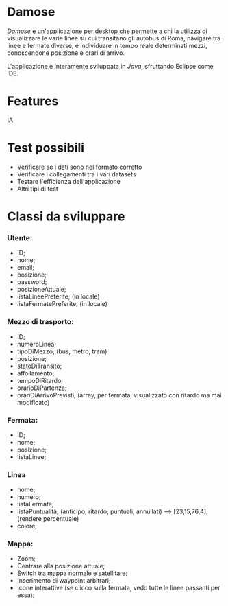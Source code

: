 # Damose
*Damose* è un'applicazione per desktop che permette a chi la utilizza di visualizzare le varie linee su cui transitano gli autobus di Roma, navigare tra linee e fermate diverse, e individuare in tempo reale determinati mezzi, conoscendone posizione e orari di arrivo.

L'applicazione è interamente sviluppata in *Java*, sfruttando Eclipse come IDE. 

# Features
IA

# Test possibili

- Verificare se i dati sono nel formato corretto
- Verificare i collegamenti tra i vari datasets
- Testare l'efficienza dell'applicazione
- Altri tipi di test

# Classi da sviluppare

### Utente:
- ID;
- nome;
- email;
- posizione;
- password;
- posizioneAttuale;
- listaLineePreferite; (in locale)
- listaFermatePreferite; (in locale)

### Mezzo di trasporto:
- ID;
- numeroLinea;
- tipoDiMezzo; (bus, metro, tram)
- posizione;
- statoDiTransito;
- affollamento;
- tempoDiRitardo;
- orarioDiPartenza;
- orariDiArrivoPrevisti; (array, per fermata, visualizzato con ritardo ma mai modificato)

### Fermata:
- ID;
- nome; 
- posizione;
- listaLinee;

### Linea
- nome;
- numero;
- listaFermate;
- listaPuntualità; (anticipo, ritardo, puntuali, annullati) —> [23,15,76,4]; (rendere percentuale)
- colore;

### Mappa:
- Zoom;
- Centrare alla posizione attuale;
- Switch tra mappa normale e satellitare;
- Inserimento di waypoint arbitrari;
- Icone interattive (se clicco sulla fermata, vedo tutte le linee passanti per essa);